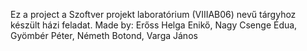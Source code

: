 Ez a project a Szoftver projekt laboratórium (VIIIAB06) nevű tárgyhoz készült házi feladat.
Made by: Erőss Helga Enikő, Nagy Csenge Édua, Gyömbér Péter, Németh Botond, Varga János
